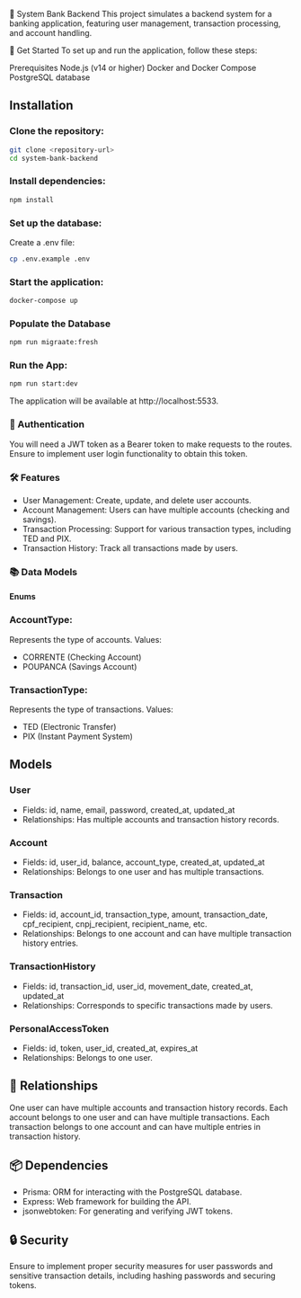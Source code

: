 🏦 System Bank Backend
This project simulates a backend system for a banking application, featuring user management, transaction processing, and account handling.

🚀 Get Started
To set up and run the application, follow these steps:

Prerequisites
Node.js (v14 or higher)
Docker and Docker Compose
PostgreSQL database

## Installation

### Clone the repository:

```bash
git clone <repository-url>
cd system-bank-backend
```

### Install dependencies:

```bash
npm install
```

### Set up the database:

Create a .env file:

```bash
cp .env.example .env
```

### Start the application:

```bash
docker-compose up
```

### Populate the Database

```bash
npm run migraate:fresh
```

### Run the App:

```bash
npm run start:dev
```

The application will be available at http://localhost:5533.

### 🔑 Authentication

You will need a JWT token as a Bearer token to make requests to the routes. Ensure to implement user login functionality to obtain this token.

### 🛠️ Features

- User Management: Create, update, and delete user accounts.
- Account Management: Users can have multiple accounts (checking and savings).
- Transaction Processing: Support for various transaction types, including TED and PIX.
- Transaction History: Track all transactions made by users.

### 📚 Data Models

#### Enums

### AccountType:

Represents the type of accounts.
Values:

- CORRENTE (Checking Account)
- POUPANCA (Savings Account)

### TransactionType:

Represents the type of transactions.
Values:
- TED (Electronic Transfer)
- PIX (Instant Payment System)

## Models

### User

- Fields: id, name, email, password, created_at, updated_at
- Relationships: Has multiple accounts and transaction history records.

### Account

- Fields: id, user_id, balance, account_type, created_at, updated_at
- Relationships: Belongs to one user and has multiple transactions.

### Transaction

- Fields: id, account_id, transaction_type, amount, transaction_date, cpf_recipient, cnpj_recipient, recipient_name, etc.
- Relationships: Belongs to one account and can have multiple transaction history entries.

### TransactionHistory

- Fields: id, transaction_id, user_id, movement_date, created_at, updated_at
- Relationships: Corresponds to specific transactions made by users.

### PersonalAccessToken

- Fields: id, token, user_id, created_at, expires_at
- Relationships: Belongs to one user.

## 🔄 Relationships

One user can have multiple accounts and transaction history records.
Each account belongs to one user and can have multiple transactions.
Each transaction belongs to one account and can have multiple entries in transaction history.

## 📦 Dependencies

- Prisma: ORM for interacting with the PostgreSQL database.
- Express: Web framework for building the API.
- jsonwebtoken: For generating and verifying JWT tokens.

## 🔒 Security

Ensure to implement proper security measures for user passwords and sensitive transaction details, including hashing passwords and securing tokens.

